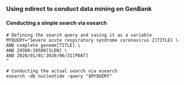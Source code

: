 ### Using edirect to conduct data mining on GenBank

#### Conducting a simple search via esearch
```
# Defining the search query and saving it as a variable
MYQUERY="Severe acute respiratory syndrome coronavirus 2[TITLE] \
AND complete genome[TITLE] \
AND 29500:30500[SLEN] \
AND 2020/01/01:2020/06/31[PDAT]
"

# Conducting the actual search via esearch
esearch -db nucleotide -query "$MYQUERY"
```
